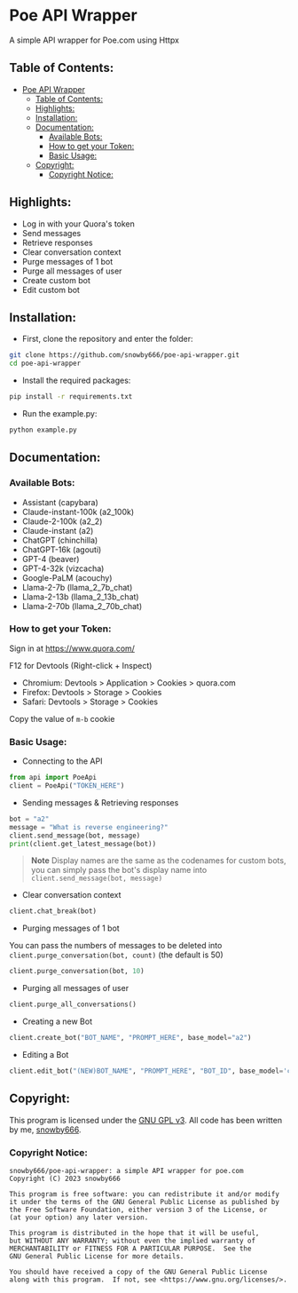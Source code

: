 # Poe API Wrapper
A simple API wrapper for Poe.com using Httpx
## Table of Contents:
- [Poe API Wrapper](#poe-api-wrapper)
  - [Table of Contents:](#table-of-contents)
  - [Highlights:](#highlights)
  - [Installation:](#installation)
  - [Documentation:](#documentation)
    - [Available Bots:](#available-bots)
    - [How to get your Token:](#how-to-get-your-token)
    - [Basic Usage:](#basic-usage)
  - [Copyright:](#copyright)
    - [Copyright Notice:](#copyright-notice)

## Highlights:
 - Log in with your Quora's token
 - Send messages
 - Retrieve responses
 - Clear conversation context
 - Purge messages of 1 bot
 - Purge all messages of user
 - Create custom bot
 - Edit custom bot

## Installation:
- First, clone the repository and enter the folder:
```sh
git clone https://github.com/snowby666/poe-api-wrapper.git
cd poe-api-wrapper
```
- Install the required packages:
```sh
pip install -r requirements.txt
```
- Run the example.py:
```sh
python example.py 
```

## Documentation:
### Available Bots:
- Assistant (capybara)
- Claude-instant-100k (a2_100k)
- Claude-2-100k (a2_2)
- Claude-instant (a2)
- ChatGPT (chinchilla)
- ChatGPT-16k (agouti)
- GPT-4 (beaver)
- GPT-4-32k (vizcacha)
- Google-PaLM (acouchy)
- Llama-2-7b (llama_2_7b_chat)
- Llama-2-13b (llama_2_13b_chat)
- Llama-2-70b (llama_2_70b_chat)

### How to get your Token:
Sign in at https://www.quora.com/

F12 for Devtools (Right-click + Inspect)
- Chromium: Devtools > Application > Cookies > quora.com
- Firefox: Devtools > Storage > Cookies
- Safari: Devtools > Storage > Cookies

Copy the value of `m-b` cookie
### Basic Usage:
- Connecting to the API
```py
from api import PoeApi
client = PoeApi("TOKEN_HERE")
```
- Sending messages & Retrieving responses
```py
bot = "a2"
message = "What is reverse engineering?"
client.send_message(bot, message)
print(client.get_latest_message(bot))
```
> **Note**
> Display names are the same as the codenames for custom bots, you can simply pass the bot's display name into `client.send_message(bot, message)`
- Clear conversation context
```py
client.chat_break(bot)
```
- Purging messages of 1 bot
  
You can pass the numbers of messages to be deleted into `client.purge_conversation(bot, count)` (the default is 50)
  
```py
client.purge_conversation(bot, 10)
```
- Purging all messages of user
```py
client.purge_all_conversations()
```
- Creating a new Bot
```py
client.create_bot("BOT_NAME", "PROMPT_HERE", base_model="a2")
```
- Editing a Bot
```py
client.edit_bot("(NEW)BOT_NAME", "PROMPT_HERE", "BOT_ID", base_model='chinchilla')
```

## Copyright:
This program is licensed under the [GNU GPL v3](https://github.com/snowby666/poe-api-wrapper/blob/main/LICENSE). All code has been written by me, [snowby666](https://github.com/snowby666).

### Copyright Notice:
```
snowby666/poe-api-wrapper: a simple API wrapper for poe.com
Copyright (C) 2023 snowby666

This program is free software: you can redistribute it and/or modify
it under the terms of the GNU General Public License as published by
the Free Software Foundation, either version 3 of the License, or
(at your option) any later version.

This program is distributed in the hope that it will be useful,
but WITHOUT ANY WARRANTY; without even the implied warranty of
MERCHANTABILITY or FITNESS FOR A PARTICULAR PURPOSE.  See the
GNU General Public License for more details.

You should have received a copy of the GNU General Public License
along with this program.  If not, see <https://www.gnu.org/licenses/>.
```